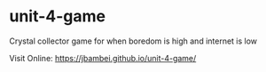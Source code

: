# unit-4-game
Crystal collector game for when boredom is high and internet is low

Visit Online: 
https://jbambei.github.io/unit-4-game/
